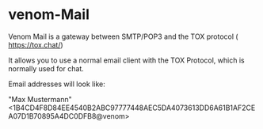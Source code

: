 # venom-Mail

Venom Mail is a gateway between SMTP/POP3 and the TOX protocol ( https://tox.chat/) 

It allows you to use a normal email client with the TOX Protocol, which is normally used for chat. 

Email addresses will look like:

"Max Mustermann" \<1B4CD4F8D84EE4540B2ABC97777448AEC5DA4073613DD6A61B1AF2CEA07D1B70895A4DC0DFB8@venom\>




